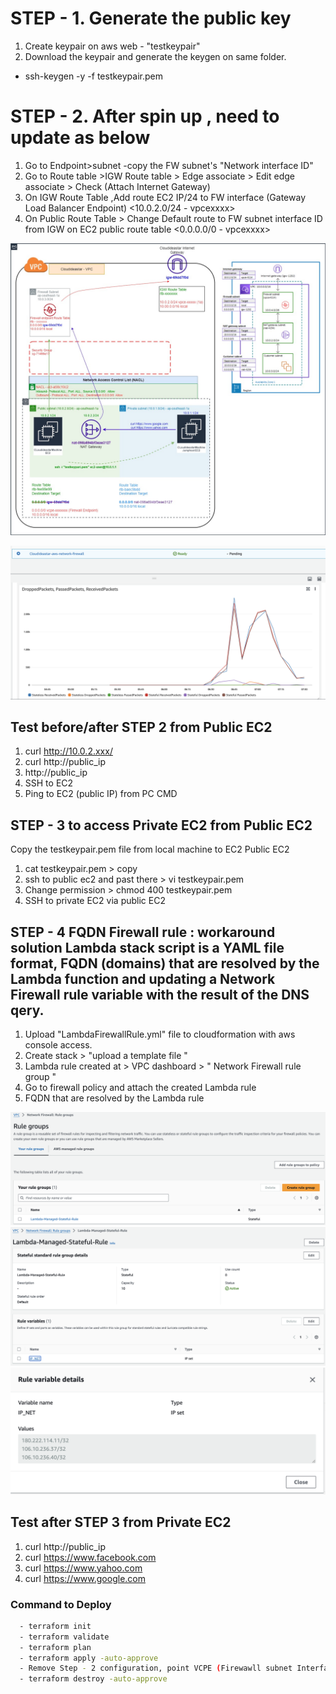 # STEP - 1. Generate the public key


1. Create keypair on aws web - "testkeypair"
2. Download the keypair and generate the keygen on same folder.
  - ssh-keygen -y -f testkeypair.pem

# STEP - 2. After spin up , need to update as below

1. Go to Endpoint>subnet -copy the FW subnet's "Network interface ID"
2. Go to Route table >IGW Route table > Edge associate > Edit edge associate > Check (Attach Internet Gateway) 
3. On IGW Route Table ,Add route EC2 IP/24 to FW interface (Gateway Load Balancer Endpoint) <10.0.2.0/24 - vpcexxxx>
4. On Public Route Table > Change Default route to FW subnet interface ID from IGW on EC2 public route table <0.0.0.0/0 - vpcexxxx>


![header image](cloudideastar.jpeg)

![header image](FW.png)



## Test before/after  STEP 2 from Public EC2
1. curl http://10.0.2.xxx/
2. curl http://public_ip
3. http://public_ip
4. SSH to EC2
5. Ping to EC2 (public IP) from PC CMD


## STEP - 3 to access Private EC2 from Public EC2

Copy the testkeypair.pem file from local machine to EC2 Public EC2
1. cat testkeypair.pem > copy 
2. ssh to  public ec2 and past there > vi testkeypair.pem
3. Change permission > chmod 400 testkeypair.pem
4. SSH to private EC2 via public EC2

## STEP - 4 FQDN Firewall rule : workaround solution Lambda stack script is a YAML file format, FQDN (domains) that are resolved by the Lambda function and updating a Network Firewall rule variable with the result of the DNS qery.
1. Upload "LambdaFirewallRule.yml" file to cloudformation with aws console access.
2. Create stack > "upload a template file "
3. Lambda rule created at > VPC dashboard > " Network Firewall rule group "
4. Go to firewall policy and attach the created Lambda rule
5. FQDN that are resolved by the Lambda rule

![header image](step1.png)
![header image](step2.png)
![header image](step3.png)


## Test after  STEP 3 from Private EC2
1. curl http://public_ip
2. curl https://www.facebook.com
3. curl https://www.yahoo.com
4. curl https://www.google.com


### Command to Deploy
```bash
  - terraform init
  - terraform validate
  - terraform plan
  - terraform apply -auto-approve
  - Remove Step - 2 configuration, point VCPE (Firewawll subnet Interface ID)
  - terraform destroy -auto-approve
```  
